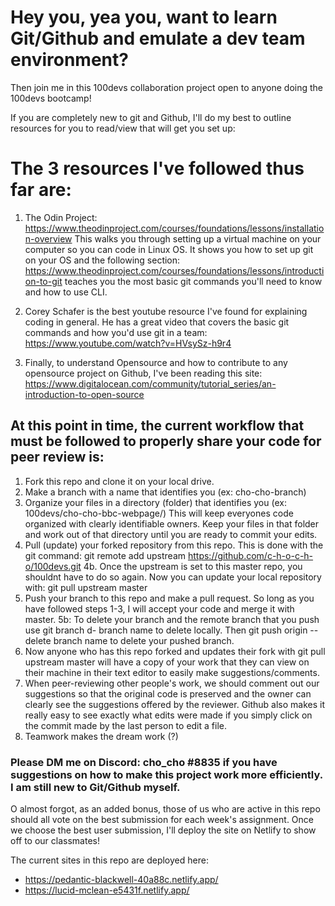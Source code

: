 # Hey you, yea you, want to learn Git/Github and emulate a dev team environment?

Then join me in this 100devs collaboration project open to anyone doing the 100devs bootcamp!

If you are completely new to git and Github, I'll do my best to outline resources for you to read/view that will get you set up:

# The 3 resources I've followed thus far are:

1. The Odin Project: https://www.theodinproject.com/courses/foundations/lessons/installation-overview
This walks you through setting up a virtual machine on your computer so you can code in Linux OS. It shows you how to set up git on your OS and the following section: https://www.theodinproject.com/courses/foundations/lessons/introduction-to-git teaches you the most basic git commands you'll need to know and how to use CLI. 

2. Corey Schafer is the best youtube resource I've found for explaining coding in general. He has a great video that covers the basic git commands and how you'd use git in a team: https://www.youtube.com/watch?v=HVsySz-h9r4

3. Finally, to understand Opensource and how to contribute to any opensource project on Github, I've been reading this site: https://www.digitalocean.com/community/tutorial_series/an-introduction-to-open-source

## At this point in time, the current workflow that must be followed to properly share your code for peer review is:

1. Fork this repo and clone it on your local drive. 
2. Make a branch with a name that identifies you (ex: cho-cho-branch) 
3. Organize your files in a directory (folder) that identifies you (ex: 100devs/cho-cho-bbc-webpage/) This will keep everyones code organized with clearly identifiable owners. Keep your files in that folder and work out of that directory until you are ready to commit your edits.
4. Pull (update) your forked repository from this repo. This is done with the git command: git remote add upstream https://github.com/c-h-o-c-h-o/100devs.git
    4b. Once the upstream is set to this master repo, you shouldnt have to do so again. Now you can update your local repository with: git pull upstream master
5. Push your branch to this repo and make a pull request. So long as you have followed steps 1-3, I will accept your code and merge it with master.
    5b: To delete your branch and the remote branch that you push use git branch d- branch name to delete locally. Then git push origin --delete branch name to delete your pushed branch. 
5. Now anyone who has this repo forked and updates their fork with git pull upstream master will have a copy of your work that they can view on their machine in their text editor to easily make suggestions/comments.
6. When peer-reviewing other people's work, we should comment out our suggestions so that the original code is preserved and the owner can clearly see the suggestions offered by the reviewer. Github also makes it really easy to see exactly what edits were made if you simply click on the commit made by the last person to edit a file. 
7. Teamwork makes the dream work (?)

### Please DM me on Discord: cho_cho #8835 if you have suggestions on how to make this project work more efficiently. I am still new to Git/Github myself. 

O almost forgot, as an added bonus, those of us who are active in this repo should all vote on the best submission for each week's assignment. Once we choose the best user submission, I'll deploy the site on Netlify to show off to our classmates!

The current sites in this repo are deployed here: 
* https://pedantic-blackwell-40a88c.netlify.app/
* https://lucid-mclean-e5431f.netlify.app/
